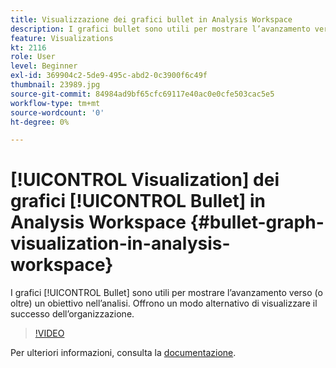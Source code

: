 ```yaml
---
title: Visualizzazione dei grafici bullet in Analysis Workspace
description: I grafici bullet sono utili per mostrare l’avanzamento verso (o oltre) un obiettivo nell’analisi. Offrono un modo alternativo di visualizzare il successo dell’organizzazione.
feature: Visualizations
kt: 2116
role: User
level: Beginner
exl-id: 369904c2-5de9-495c-abd2-0c3900f6c49f
thumbnail: 23989.jpg
source-git-commit: 84984ad9bf65cfc69117e40ac0e0cfe503cac5e5
workflow-type: tm+mt
source-wordcount: '0'
ht-degree: 0%

---
```


# [!UICONTROL Visualization] dei grafici [!UICONTROL Bullet] in Analysis Workspace {#bullet-graph-visualization-in-analysis-workspace}

I grafici [!UICONTROL Bullet] sono utili per mostrare l’avanzamento verso (o oltre) un obiettivo nell’analisi. Offrono un modo alternativo di visualizzare il successo dell’organizzazione.

>[!VIDEO](https://video.tv.adobe.com/v/329424/?quality=12&learn=on&captions=ita)

Per ulteriori informazioni, consulta la [documentazione](https://experienceleague.adobe.com/docs/analytics/analyze/analysis-workspace/visualizations/bullet-graph.html?lang=it).
